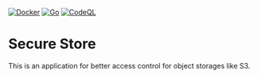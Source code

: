 [![Docker](https://github.com/umgefahren/secure-store/actions/workflows/docker-publish.yml/badge.svg)](https://github.com/umgefahren/secure-store/actions/workflows/docker-publish.yml)
[![Go](https://github.com/umgefahren/secure-store/actions/workflows/go.yml/badge.svg)](https://github.com/umgefahren/secure-store/actions/workflows/go.yml)
[![CodeQL](https://github.com/umgefahren/secure-store/actions/workflows/codeql-analysis.yml/badge.svg)](https://github.com/umgefahren/secure-store/actions/workflows/codeql-analysis.yml)

# Secure Store

This is an application for better access control for object storages like S3.